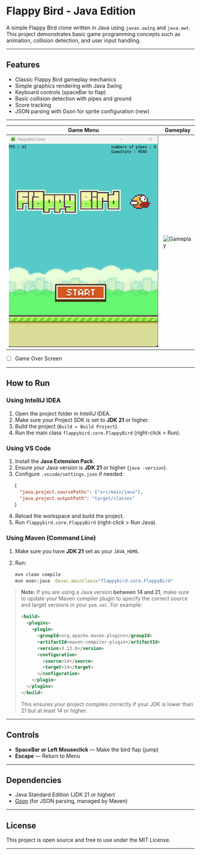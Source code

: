 # Flappy Bird - Java Edition

A simple Flappy Bird clone written in Java using `javax.swing` and `java.awt`.  
This project demonstrates basic game programming concepts such as animation, collision detection, and user input handling.

---

## Features

- Classic Flappy Bird gameplay mechanics  
- Simple graphics rendering with Java Swing  
- Keyboard controls (spaceBar to flap)  
- Basic collision detection with pipes and ground  
- Score tracking  
- JSON parsing with Gson for sprite configuration (new)

---

| Game Menu                                             | Gameplay                                             |
|-------------------------------------------------------|------------------------------------------------------|
| ![Game MENU](src/main/resources/screenshots/menu.gif) | ![Gameplay](src/main/resources/screenshots/play.gif) |

- [ ] Game Over Screen

---

## How to Run

### Using IntelliJ IDEA

1. Open the project folder in IntelliJ IDEA.
2. Make sure your Project SDK is set to **JDK 21** or higher.
3. Build the project (`Build > Build Project`).
4. Run the main class `flappybird.core.FlappyBird` (right-click > Run).

### Using VS Code

1. Install the **Java Extension Pack**.
2. Ensure your Java version is **JDK 21** or higher (`java -version`).
3. Configure `.vscode/settings.json` if needed:

```json
   {
     "java.project.sourcePaths": ["src/main/java"],
     "java.project.outputPath": "target/classes"
   }
````
4. Reload the workspace and build the project.
5. Run `flappybird.core.FlappyBird` (right-click > Run Java).

### Using Maven (Command Line)

1. Make sure you have **JDK 21** set as your `JAVA_HOME`.
2. Run:

   ```bash
   mvn clean compile
   mvn exec:java -Dexec.mainClass="flappybird.core.FlappyBird"
   ```

> **Note:**
> If you are using a Java version **between 14 and 21**, make sure to update your Maven compiler plugin to specify the correct source and target versions in your `pom.xml`. For example:
>
> ```xml
> <build>
>   <plugins>
>     <plugin>
>       <groupId>org.apache.maven.plugins</groupId>
>       <artifactId>maven-compiler-plugin</artifactId>
>       <version>3.13.0</version>
>       <configuration>
>         <source>14</source>
>         <target>14</target>
>       </configuration>
>     </plugin>
>   </plugins>
> </build>
> ```
>
> This ensures your project compiles correctly if your JDK is lower than 21 but at least 14 or higher.

---

## Controls

* **SpaceBar or Left Mouseclick** — Make the bird flap (jump)
* **Escape** — Return to Menu

---

## Dependencies

* Java Standard Edition (JDK 21 or higher)
* [Gson](https://github.com/google/gson) (for JSON parsing, managed by Maven)

---

## License

This project is open source and free to use under the MIT License.

---